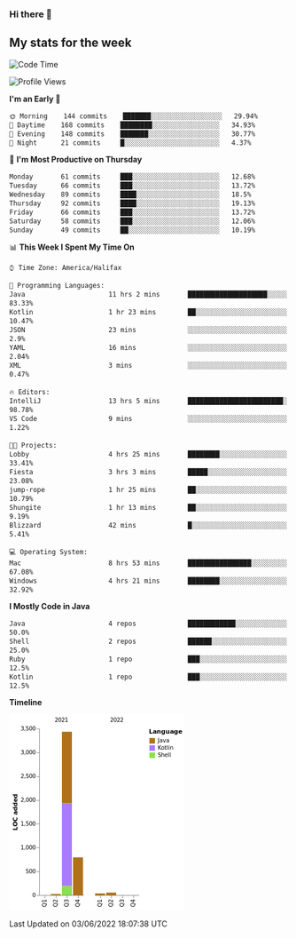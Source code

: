 ### Hi there 👋

## My stats for the week
<!--START_SECTION:waka-->
![Code Time](http://img.shields.io/badge/Code%20Time-239%20hrs%2043%20mins-blue)

![Profile Views](http://img.shields.io/badge/Profile%20Views-0-blue)

**I'm an Early 🐤** 

```text
🌞 Morning    144 commits    ███████░░░░░░░░░░░░░░░░░░   29.94% 
🌆 Daytime    168 commits    ████████░░░░░░░░░░░░░░░░░   34.93% 
🌃 Evening    148 commits    ███████░░░░░░░░░░░░░░░░░░   30.77% 
🌙 Night      21 commits     █░░░░░░░░░░░░░░░░░░░░░░░░   4.37%

```
📅 **I'm Most Productive on Thursday** 

```text
Monday       61 commits     ███░░░░░░░░░░░░░░░░░░░░░░   12.68% 
Tuesday      66 commits     ███░░░░░░░░░░░░░░░░░░░░░░   13.72% 
Wednesday    89 commits     ████░░░░░░░░░░░░░░░░░░░░░   18.5% 
Thursday     92 commits     ████░░░░░░░░░░░░░░░░░░░░░   19.13% 
Friday       66 commits     ███░░░░░░░░░░░░░░░░░░░░░░   13.72% 
Saturday     58 commits     ███░░░░░░░░░░░░░░░░░░░░░░   12.06% 
Sunday       49 commits     ██░░░░░░░░░░░░░░░░░░░░░░░   10.19%

```


📊 **This Week I Spent My Time On** 

```text
⌚︎ Time Zone: America/Halifax

💬 Programming Languages: 
Java                     11 hrs 2 mins       ████████████████████░░░░░   83.33% 
Kotlin                   1 hr 23 mins        ██░░░░░░░░░░░░░░░░░░░░░░░   10.47% 
JSON                     23 mins             ░░░░░░░░░░░░░░░░░░░░░░░░░   2.9% 
YAML                     16 mins             ░░░░░░░░░░░░░░░░░░░░░░░░░   2.04% 
XML                      3 mins              ░░░░░░░░░░░░░░░░░░░░░░░░░   0.47%

🔥 Editors: 
IntelliJ                 13 hrs 5 mins       ████████████████████████░   98.78% 
VS Code                  9 mins              ░░░░░░░░░░░░░░░░░░░░░░░░░   1.22%

🐱‍💻 Projects: 
Lobby                    4 hrs 25 mins       ████████░░░░░░░░░░░░░░░░░   33.41% 
Fiesta                   3 hrs 3 mins        █████░░░░░░░░░░░░░░░░░░░░   23.08% 
jump-rope                1 hr 25 mins        ██░░░░░░░░░░░░░░░░░░░░░░░   10.79% 
Shungite                 1 hr 13 mins        ██░░░░░░░░░░░░░░░░░░░░░░░   9.19% 
Blizzard                 42 mins             █░░░░░░░░░░░░░░░░░░░░░░░░   5.41%

💻 Operating System: 
Mac                      8 hrs 53 mins       ████████████████░░░░░░░░░   67.08% 
Windows                  4 hrs 21 mins       ████████░░░░░░░░░░░░░░░░░   32.92%

```

**I Mostly Code in Java** 

```text
Java                     4 repos             ████████████░░░░░░░░░░░░░   50.0% 
Shell                    2 repos             ██████░░░░░░░░░░░░░░░░░░░   25.0% 
Ruby                     1 repo              ███░░░░░░░░░░░░░░░░░░░░░░   12.5% 
Kotlin                   1 repo              ███░░░░░░░░░░░░░░░░░░░░░░   12.5%

```


**Timeline**

![Chart not found](https://raw.githubusercontent.com/lyndseyy/lyndseyy/main/charts/bar_graph.png) 


 Last Updated on 03/06/2022 18:07:38 UTC
<!--END_SECTION:waka-->
